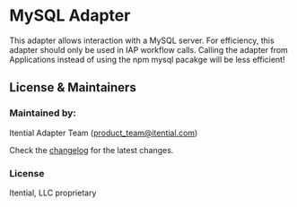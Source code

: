 MySQL Adapter
===========

This adapter allows interaction with a MySQL server. For efficiency, this adapter should only be used in IAP workflow calls. Calling the adapter from Applications instead of using the npm mysql pacakge will be less efficient!

License & Maintainers
---

### Maintained by:

Itential Adapter Team (<product_team@itential.com>)

Check the [changelog](CHANGELOG.md) for the latest changes.

### License

Itential, LLC proprietary
